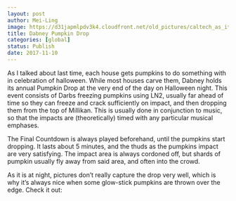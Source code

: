 ```yaml
---
layout: post
author: Mei-Ling
image: https://d31japmlpdv3k4.cloudfront.net/old_pictures/caltech_as_it_happens/6a0105349b8251970b01b7c931d70e970b.jpg
title: Dabney Pumpkin Drop
categories: [global]
status: Publish
date: 2017-11-10
---
```


As I talked about last time, each house gets pumpkins to do something with in celebration of halloween. While most houses carve them, Dabney holds its annual Pumpkin Drop at the very end of the day on Halloween night. This event consists of Darbs freezing pumpkins using LN2, usually far ahead of time so they can freeze and crack sufficiently on impact, and then dropping them from the top of Millikan. This is usually done in conjunction to music, so that the impacts are (theoretically) timed with any particular musical emphases.

The Final Countdown is always played beforehand, until the pumpkins start dropping. It lasts about 5 minutes, and the thuds as the pumpkins impact are very satisfying. The impact area is always cordoned off, but shards of pumpkin usually fly away from said area, and often into the crowd.

As it is at night, pictures don’t really capture the drop very well, which is why it’s always nice when some glow-stick pumpkins are thrown over the edge. Check it out:

